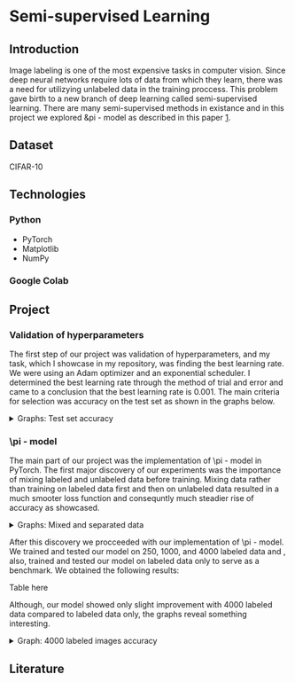 # Semi-supervised Learning

## Introduction
Image labeling is one of the most expensive tasks in computer vision. Since deep neural networks require lots of data from which they learn, there was a need for utilizying unlabeled data in the training proccess. This problem gave birth to a new branch of deep learning called semi-supervised learning. There are many semi-supervised methods in existance and in this project we explored &pi - model as described in this paper [1].

## Dataset 
CIFAR-10

## Technologies
### Python
  - PyTorch
  - Matplotlib
  - NumPy
### Google Colab

## Project

### Validation of hyperparameters
The first step of our project was validation of hyperparameters, and my task, which I showcase in my repository, was finding the best learning rate. We were using an Adam optimizer and an exponential scheduler. I determined the best learning rate through the method of trial and error and came to a conclusion that the best learning rate is 0.001.
The main criteria for selection was accuracy on the test set as shown in the graphs below.

<details>
<summary>Graphs: Test set accuracy</summary>
<br>
  
![Learning rate 0.0001](/hiperparams_validation/figures/lr_0.0001.png "Learning rate 0.0001")

<figcaption>Learning rate 0.0001</figcaption>

![Learning rate 0.001](/hiperparams_validation/figures/lr_0.001.png "Learning rate 0.001")

<figcaption>Learning rate 0.001</figcaption>

![Learning rate 0.01](/hiperparams_validation/figures/lr_0.01.png "Learning rate 0.01")

<figcaption>Learning rate 0.01</figcaption>
</details>

### \pi - model
The main part of our project was the implementation of \pi - model in PyTorch. The first major discovery of our experiments was the importance of mixing labeled and unlabeled data before training. Mixing data rather than training on labeled data first and then on unlabeled data resulted in a much smooter loss function and consequntly much steadier rise of accuracy as showcased.
<details>
<summary>Graphs: Mixed and separated data</summary>
<br>
 Something
</details>

After this discovery we procceeded with our implementation of \pi - model. We trained and tested our model on 250, 1000, and 4000 labeled data and , also, trained and tested our model on labeled data only to serve as a benchmark. We obtained the following results: 

Table here

Although, our model showed only slight improvement with 4000 labeled data compared to labeled data only, the graphs reveal something interesting.

<details>
<summary>Graph: 4000 labeled images accuracy</summary>
<br>
 Something
</details>




## Literature
[1]: https://arxiv.org/pdf/1610.02242.pdf
